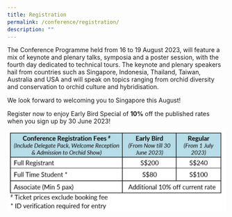 ```yaml
---
title: Registration
permalink: /conference/registration/
description: ""
---
```

The Conference Programme held from 16 to 19 August 2023, will feature a mix of keynote and plenary talks, symposia and a poster session, with the fourth day dedicated to technical tours. The keynote and plenary speakers hail from countries such as Singapore, Indonesia, Thailand, Taiwan, Australia and USA and will speak on topics ranging from orchid diversity and conservation to orchid culture and hybridisation.

We look forward to welcoming you to Singapore this August!

Register now to enjoy Early Bird Special of **10%** off the published rates when you sign up by 30 June 2023!

![conference_registration_fees](/images/conference_registration_fees.JPG)